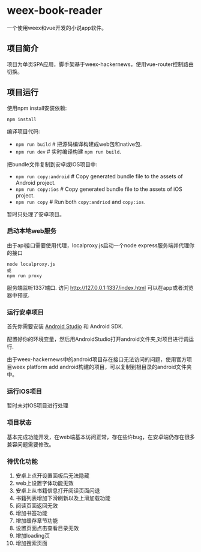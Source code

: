# weex-book-reader

一个使用weex和vue开发的小说app软件。

## 项目简介

项目为单页SPA应用，脚手架基于weex-hackernews，使用vue-router控制路由切换。

## 项目运行

使用npm install安装依赖:

```
npm install
```

编译项目代码:

+ `npm run build` # 把源码编译构建成web包和native包.
+ `npm run dev` # 实时编译构建 `npm run build`.

把bundle文件复制到安卓或IOS项目中:

+ `npm run copy:android` # Copy generated bundle file to the assets of Android project.
+ `npm run copy:ios` # Copy generated bundle file to the assets of iOS project.
+ `npm run copy` # Run both `copy:andriod` and `copy:ios`.

暂时只处理了安卓项目。

### 启动本地web服务

由于api接口需要使用代理，localproxy.js启动一个node express服务端并代理你的接口

```
node localproxy.js
或
npm run proxy
```

服务端监听1337端口. 访问 http://127.0.0.1:1337/index.html 可以在app或者浏览器中预览.

### 运行安卓项目

首先你需要安装 [Android Studio](https://developer.android.com/studio/index.html) 和 Android SDK.

配置好你的环境变量，然后用AndroidStudio打开android文件夹,对项目进行调运行.

由于weex-hackernews中的android项目存在接口无法访问的问题，使用官方项目weex platform add android构建的项目，可以复制到根目录的android文件夹中。

### 运行IOS项目

暂时未对IOS项目进行处理

### 项目状态

基本完成功能开发，在web端基本访问正常，存在些许bug，在安卓端仍存在很多兼容问题需要修改。

### 待优化功能

1. 安卓上点开设置面板后无法隐藏
2. web上设置字体功能无效
3. 安卓上从书籍信息打开阅读页面闪退
4. 书籍列表增加下滑刷新以及上滑加载功能
5. 阅读页面返回无效
6. 增加书签功能
7. 增加缓存章节功能
8. 设置页面点击查看目录无效
9. 增加loading页
10. 增加搜索页面